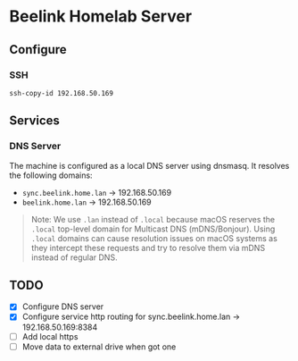 # Beelink Homelab Server

## Configure

### SSH

```console
ssh-copy-id 192.168.50.169
```

## Services

### DNS Server

The machine is configured as a local DNS server using dnsmasq. It resolves the following domains:

- `sync.beelink.home.lan` → 192.168.50.169
- `beelink.home.lan` → 192.168.50.169

> Note: We use `.lan` instead of `.local` because macOS reserves the `.local` top-level domain for Multicast DNS (mDNS/Bonjour). Using `.local` domains can cause resolution issues on macOS systems as they intercept these requests and try to resolve them via mDNS instead of regular DNS.

## TODO

- [x] Configure DNS server
- [x] Configure service http routing for sync.beelink.home.lan -> 192.168.50.169:8384
- [ ] Add local https
- [ ] Move data to external drive when got one
